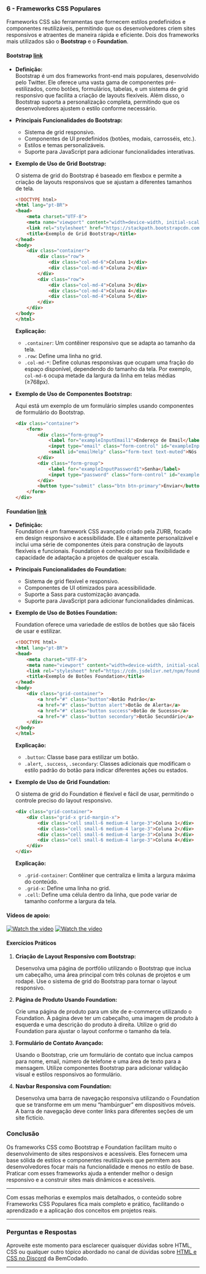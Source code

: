 ### **6 - Frameworks CSS Populares**

Frameworks CSS são ferramentas que fornecem estilos predefinidos e componentes reutilizáveis, permitindo que os desenvolvedores criem sites responsivos e atraentes de maneira rápida e eficiente. Dois dos frameworks mais utilizados são o **Bootstrap** e o **Foundation**.

#### **Bootstrap** [link](https://getbootstrap.com/)

- **Definição:**  
  Bootstrap é um dos frameworks front-end mais populares, desenvolvido pelo Twitter. Ele oferece uma vasta gama de componentes pré-estilizados, como botões, formulários, tabelas, e um sistema de grid responsivo que facilita a criação de layouts flexíveis. Além disso, o Bootstrap suporta a personalização completa, permitindo que os desenvolvedores ajustem o estilo conforme necessário.

- **Principais Funcionalidades do Bootstrap:**
  - Sistema de grid responsivo.
  - Componentes de UI predefinidos (botões, modais, carrosséis, etc.).
  - Estilos e temas personalizáveis.
  - Suporte para JavaScript para adicionar funcionalidades interativas.

- **Exemplo de Uso de Grid Bootstrap:**

  O sistema de grid do Bootstrap é baseado em flexbox e permite a criação de layouts responsivos que se ajustam a diferentes tamanhos de tela.

  ```html
  <!DOCTYPE html>
  <html lang="pt-BR">
  <head>
      <meta charset="UTF-8">
      <meta name="viewport" content="width=device-width, initial-scale=1.0">
      <link rel="stylesheet" href="https://stackpath.bootstrapcdn.com/bootstrap/4.5.2/css/bootstrap.min.css">
      <title>Exemplo de Grid Bootstrap</title>
  </head>
  <body>
      <div class="container">
          <div class="row">
              <div class="col-md-6">Coluna 1</div>
              <div class="col-md-6">Coluna 2</div>
          </div>
          <div class="row">
              <div class="col-md-4">Coluna 3</div>
              <div class="col-md-4">Coluna 4</div>
              <div class="col-md-4">Coluna 5</div>
          </div>
      </div>
  </body>
  </html>
  ```

  **Explicação:**
  - `.container`: Um contêiner responsivo que se adapta ao tamanho da tela.
  - `.row`: Define uma linha no grid.
  - `.col-md-*`: Define colunas responsivas que ocupam uma fração do espaço disponível, dependendo do tamanho da tela. Por exemplo, `col-md-6` ocupa metade da largura da linha em telas médias (≥768px).

- **Exemplo de Uso de Componentes Bootstrap:**

  Aqui está um exemplo de um formulário simples usando componentes de formulário do Bootstrap.

  ```html
  <div class="container">
      <form>
          <div class="form-group">
              <label for="exampleInputEmail1">Endereço de Email</label>
              <input type="email" class="form-control" id="exampleInputEmail1" aria-describedby="emailHelp" placeholder="Digite seu email">
              <small id="emailHelp" class="form-text text-muted">Nós nunca compartilharemos seu email com ninguém.</small>
          </div>
          <div class="form-group">
              <label for="exampleInputPassword1">Senha</label>
              <input type="password" class="form-control" id="exampleInputPassword1" placeholder="Senha">
          </div>
          <button type="submit" class="btn btn-primary">Enviar</button>
      </form>
  </div>
  ```

#### **Foundation** [link](https://get.foundation/) 

- **Definição:**  
  Foundation é um framework CSS avançado criado pela ZURB, focado em design responsivo e acessibilidade. Ele é altamente personalizável e inclui uma série de componentes úteis para construção de layouts flexíveis e funcionais. Foundation é conhecido por sua flexibilidade e capacidade de adaptação a projetos de qualquer escala.

- **Principais Funcionalidades do Foundation:**
  - Sistema de grid flexível e responsivo.
  - Componentes de UI otimizados para acessibilidade.
  - Suporte a Sass para customização avançada.
  - Suporte para JavaScript para adicionar funcionalidades dinâmicas.

- **Exemplo de Uso de Botões Foundation:**

  Foundation oferece uma variedade de estilos de botões que são fáceis de usar e estilizar.

  ```html
  <!DOCTYPE html>
  <html lang="pt-BR">
  <head>
      <meta charset="UTF-8">
      <meta name="viewport" content="width=device-width, initial-scale=1.0">
      <link rel="stylesheet" href="https://cdn.jsdelivr.net/npm/foundation-sites@6.6.3/dist/css/foundation.min.css">
      <title>Exemplo de Botões Foundation</title>
  </head>
  <body>
      <div class="grid-container">
          <a href="#" class="button">Botão Padrão</a>
          <a href="#" class="button alert">Botão de Alerta</a>
          <a href="#" class="button success">Botão de Sucesso</a>
          <a href="#" class="button secondary">Botão Secundário</a>
      </div>
  </body>
  </html>
  ```

  **Explicação:**
  - `.button`: Classe base para estilizar um botão.
  - `.alert`, `.success`, `.secondary`: Classes adicionais que modificam o estilo padrão do botão para indicar diferentes ações ou estados.

- **Exemplo de Uso de Grid Foundation:**

  O sistema de grid do Foundation é flexível e fácil de usar, permitindo o controle preciso do layout responsivo.

  ```html
  <div class="grid-container">
      <div class="grid-x grid-margin-x">
          <div class="cell small-6 medium-4 large-3">Coluna 1</div>
          <div class="cell small-6 medium-4 large-3">Coluna 2</div>
          <div class="cell small-6 medium-4 large-3">Coluna 3</div>
          <div class="cell small-6 medium-4 large-3">Coluna 4</div>
      </div>
  </div>
  ```

  **Explicação:**
  - `.grid-container`: Contêiner que centraliza e limita a largura máxima do conteúdo.
  - `.grid-x`: Define uma linha no grid.
  - `.cell`: Define uma célula dentro da linha, que pode variar de tamanho conforme a largura da tela.

#### Vídeos de apoio:
[![Watch the video](https://i.ytimg.com/vi/mVgrenJX5dI/hq720.jpg?sqp=-oaymwEcCNAFEJQDSFXyq4qpAw4IARUAAIhCGAFwAcABBg==&rs=AOn4CLAvrib6HDwFKVjtQAyda4il3lca2g)](https://youtu.be/mVgrenJX5dI?si=hmxu4gyc1dsNITPE)
[![Watch the video](https://i.ytimg.com/vi/3Ca9wj1_OJ8/hq720.jpg?sqp=-oaymwE2CNAFEJQDSFXyq4qpAygIARUAAIhCGAFwAcABBvABAfgB_giAAtAFigIMCAAQARg7IFsocjAP&rs=AOn4CLDDEJaGMbZJqM878ZBcU16FdoKcGA)](https://youtu.be/3Ca9wj1_OJ8?si=0kNyv25jMLvkYe-z)
#### **Exercícios Práticos**

1. **Criação de Layout Responsivo com Bootstrap:**

   Desenvolva uma página de portfólio utilizando o Bootstrap que inclua um cabeçalho, uma área principal com três colunas de projetos e um rodapé. Use o sistema de grid do Bootstrap para tornar o layout responsivo.

2. **Página de Produto Usando Foundation:**

   Crie uma página de produto para um site de e-commerce utilizando o Foundation. A página deve ter um cabeçalho, uma imagem de produto à esquerda e uma descrição do produto à direita. Utilize o grid do Foundation para ajustar o layout conforme o tamanho da tela.

3. **Formulário de Contato Avançado:**

   Usando o Bootstrap, crie um formulário de contato que inclua campos para nome, email, número de telefone e uma área de texto para a mensagem. Utilize componentes Bootstrap para adicionar validação visual e estilos responsivos ao formulário.

4. **Navbar Responsiva com Foundation:**

   Desenvolva uma barra de navegação responsiva utilizando o Foundation que se transforme em um menu “hambúrguer” em dispositivos móveis. A barra de navegação deve conter links para diferentes seções de um site fictício.

### **Conclusão**

Os frameworks CSS como Bootstrap e Foundation facilitam muito o desenvolvimento de sites responsivos e acessíveis. Eles fornecem uma base sólida de estilos e componentes reutilizáveis que permitem aos desenvolvedores focar mais na funcionalidade e menos no estilo de base. Praticar com esses frameworks ajuda a entender melhor o design responsivo e a construir sites mais dinâmicos e acessíveis.

---

Com essas melhorias e exemplos mais detalhados, o conteúdo sobre Frameworks CSS Populares fica mais completo e prático, facilitando o aprendizado e a aplicação dos conceitos em projetos reais.

---

### Perguntas e Respostas

Aproveite este momento para esclarecer quaisquer dúvidas sobre HTML, CSS ou qualquer outro tópico abordado no canal de dúvidas sobre [HTML e CSS no Discord](https://discord.com/channels/1224468395462754345/1224469321921859694) da BemCodado.

---
